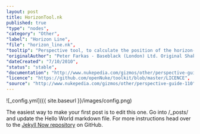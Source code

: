 ```yaml
---
layout: post
title: HorizonTool.nk
published: true
"type": "nodes",
"category": "Other",
"label": "Horizon Line",
"file": "horizon_line.nk",
"tooltip": "Perspective tool, to calculate the position of the horizon-line and vanishing point.",
"originalAuthor": "Peter Farkas - Baseblack (London) Ltd. Original Shake macro written by Adrian Banton and Matt Twyford. Special thanks to Gabor L. Toth and Howard Jones.",
"dateCreated": "7/10/2010",
"status": "stable",
"documentation": "http://www.nukepedia.com/gizmos/other/perspective-guide-110",
"licence": "https://github.com/openNuke/toolkit/blob/master/LICENCE",
"source": "http://www.nukepedia.com/gizmos/other/perspective-guide-110",
---
```




![_config.yml]({{ site.baseurl }}/images/config.png)

The easiest way to make your first post is to edit this one. Go into /_posts/ and update the Hello World markdown file. For more instructions head over to the [Jekyll Now repository](https://github.com/barryclark/jekyll-now) on GitHub.
